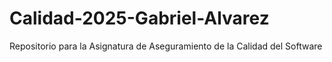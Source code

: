 # Calidad-2025-Gabriel-Alvarez
Repositorio para la Asignatura de Aseguramiento de la Calidad del Software
